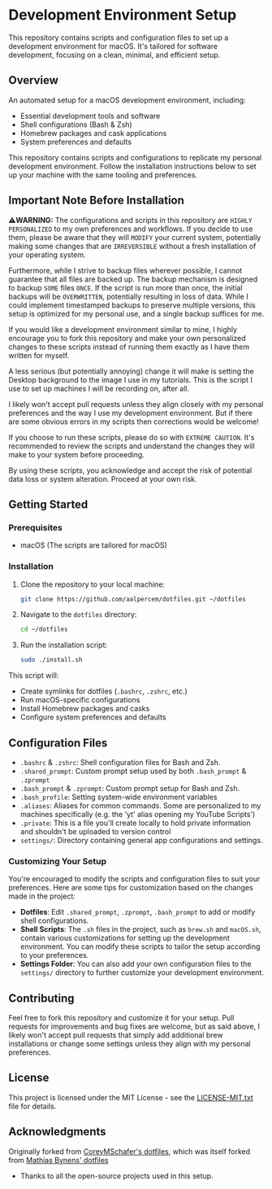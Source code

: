 # Development Environment Setup

This repository contains scripts and configuration files to set up a development environment for macOS. It's tailored for software development, focusing on a clean, minimal, and efficient setup.

## Overview

An automated setup for a macOS development environment, including:
- Essential development tools and software
- Shell configurations (Bash & Zsh)
- Homebrew packages and cask applications 
- System preferences and defaults

This repository contains scripts and configurations to replicate my personal development environment. Follow the installation instructions below to set up your machine with the same tooling and preferences.

## Important Note Before Installation

⚠️**WARNING:** The configurations and scripts in this repository are `HIGHLY PERSONALIZED` to my own preferences and workflows. If you decide to use them, please be aware that they will `MODIFY` your current system, potentially making some changes that are `IRREVERSIBLE` without a fresh installation of your operating system.

Furthermore, while I strive to backup files wherever possible, I cannot guarantee that all files are backed up. The backup mechanism is designed to backup `SOME` files `ONCE`. If the script is run more than once, the initial backups will be `OVERWRITTEN`, potentially resulting in loss of data. While I could implement timestamped backups to preserve multiple versions, this setup is optimized for my personal use, and a single backup suffices for me.

If you would like a development environment similar to mine, I highly encourage you to fork this repository and make your own personalized changes to these scripts instead of running them exactly as I have them written for myself.

A less serious (but potentially annoying) change it will make is setting the Desktop background to the image I use in my tutorials. This is the script I use to set up machines I will be recording on, after all.

I likely won't accept pull requests unless they align closely with my personal preferences and the way I use my development environment. But if there are some obvious errors in my scripts then corrections would be welcome!

If you choose to run these scripts, please do so with `EXTREME CAUTION`. It's recommended to review the scripts and understand the changes they will make to your system before proceeding.

By using these scripts, you acknowledge and accept the risk of potential data loss or system alteration. Proceed at your own risk.

## Getting Started

### Prerequisites

-  macOS (The scripts are tailored for macOS)

### Installation

1. Clone the repository to your local machine:
   ```sh
   git clone https://github.com/aalpercem/dotfiles.git ~/dotfiles
   ```
2. Navigate to the `dotfiles` directory:
   ```sh
   cd ~/dotfiles
   ```
3. Run the installation script:
   ```sh
   sudo ./install.sh
   ```

This script will:

-  Create symlinks for dotfiles (`.bashrc`, `.zshrc`, etc.)
-  Run macOS-specific configurations
-  Install Homebrew packages and casks
-  Configure system preferences and defaults

## Configuration Files

-  `.bashrc` & `.zshrc`: Shell configuration files for Bash and Zsh.
-  `.shared_prompt`: Custom prompt setup used by both `.bash_prompt` & `.zprompt`
-  `.bash_prompt` & `.zprompt`: Custom prompt setup for Bash and Zsh.
-  `.bash_profile`: Setting system-wide environment variables
-  `.aliases`: Aliases for common commands. Some are personalized to my machines specifically (e.g. the 'yt' alias opening my YouTube Scripts')
-  `.private`: This is a file you'll create locally to hold private information and shouldn't be uploaded to version control
-  `settings/`: Directory containing general app configurations and settings.

### Customizing Your Setup

You're encouraged to modify the scripts and configuration files to suit your preferences. Here are some tips for customization based on the changes made in the project:

-  **Dotfiles**: Edit `.shared_prompt`, `.zprompt`, `.bash_prompt` to add or modify shell configurations.
- **Shell Scripts**: The `.sh` files in the project, such as `brew.sh` and `macOS.sh`, contain various customizations for setting up the development environment. You can modify these scripts to tailor the setup according to your preferences.
- **Settings Folder**: You can also add your own configuration files to the `settings/` directory to further customize your development environment.

## Contributing

Feel free to fork this repository and customize it for your setup. Pull requests for improvements and bug fixes are welcome, but as said above, I likely won't accept pull requests that simply add additional brew installations or change some settings unless they align with my personal preferences.

## License

This project is licensed under the MIT License - see the [LICENSE-MIT.txt](LICENSE-MIT.txt) file for details.

## Acknowledgments

Originally forked from [CoreyMSchafer's dotfiles](https://github.com/CoreyMSchafer/dotfiles), which was itself forked from [Mathias Bynens' dotfiles](https://github.com/mathiasbynens/dotfiles)

-  Thanks to all the open-source projects used in this setup.
